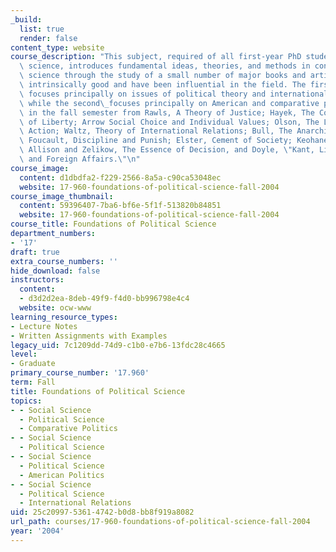 ```yaml
---
_build:
  list: true
  render: false
content_type: website
course_description: "This subject, required of all first-year PhD students in political\
  \ science, introduces fundamental ideas, theories, and methods in contemporary political\
  \ science through the study of a small number of major books and articles that are\
  \ intrinsically good and have been influential in the field. The first semester\
  \ focuses principally on issues of political theory and international relations,\
  \ while the second\_focuses principally on American and comparative politics. Readings\
  \ in the fall semester from Rawls, A Theory of Justice; Hayek, The Constitution\
  \ of Liberty; Arrow Social Choice and Individual Values; Olson, The Logic of Collective\
  \ Action; Waltz, Theory of International Relations; Bull, The Anarchical Society;\
  \ Foucault, Discipline and Punish; Elster, Cement of Society; Keohane, After Hegemony,\
  \ Allison and Zelikow, The Essence of Decision, and Doyle, \"Kant, Liberal Legacies,\
  \ and Foreign Affairs.\"\n"
course_image:
  content: d1dbdfa2-f229-2566-8a5a-c90ca53048ec
  website: 17-960-foundations-of-political-science-fall-2004
course_image_thumbnail:
  content: 59396407-7ba6-bf6e-5f1f-513820b84851
  website: 17-960-foundations-of-political-science-fall-2004
course_title: Foundations of Political Science
department_numbers:
- '17'
draft: true
extra_course_numbers: ''
hide_download: false
instructors:
  content:
  - d3d2d2ea-8deb-49f9-f4d0-bb996798e4c4
  website: ocw-www
learning_resource_types:
- Lecture Notes
- Written Assignments with Examples
legacy_uid: 7c1209dd-74d9-c1b0-e7b6-13fdc28c4665
level:
- Graduate
primary_course_number: '17.960'
term: Fall
title: Foundations of Political Science
topics:
- - Social Science
  - Political Science
  - Comparative Politics
- - Social Science
  - Political Science
- - Social Science
  - Political Science
  - American Politics
- - Social Science
  - Political Science
  - International Relations
uid: 25c20997-5361-4742-b0d8-bb8f919a8082
url_path: courses/17-960-foundations-of-political-science-fall-2004
year: '2004'
---
```

